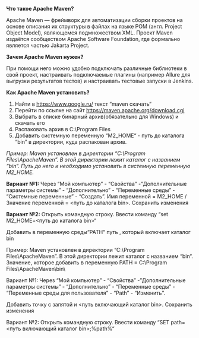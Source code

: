 **Что такое Apache Maven?**

Apache Maven — фреймворк для автоматизации сборки проектов на основе описания их структуры в файлах на языке POM (англ. Project Object Model), являющемся подмножеством XML. Проект Maven издаётся сообществом Apache Software Foundation, где формально является частью Jakarta Project.

**Зачем Apache Maven нужен?**

При помощи него можно удобно подключать различные библиотеки в свой проект, настраивать подключаемые плагины (например Allure для выгрузки результатов тестов) и настраивать тестовые запуски в Jenkins.

**Как Apache Maven установить?**
1) Найти в https://www.google.ru/ текст “maven скачать“
2) Перейти по ссылке на сайт https://maven.apache.org/download.cgi
3) Выбрать в списке бинарный архив(обязательно для Windows) и скачать его
4) Распаковать архив в C:\Program Files
4) Добавить системную переменную “M2_HOME“ - путь до каталога “bin” в директории, куда распакован архив.

_Пример: Maven установлен в директории “C:\Program Files\ApacheMaven”. В этой директории лежит каталог с названием “bin“. Путь до него и необходимо установить в системную переменную M2_HOME._

**Вариант №1:** 
Через “Мой компьютер” - “Свойства” -”Дополнительные параметры системы” - “Дополнительно” - “Переменные среды” - “Системные переменные” - “Создать”.
Имя переменной = M2_HOME / Значение переменной = <путь до каталога bin>. Сохранить изменения



**Вариант №2:** 
Открыть командную строку. Ввести команду “set M2_HOME=<путь до каталога bin>“

 

Добавить в переменную среды“PATH“ путь , который включает каталог bin

Пример: Maven установлен в директории “C:\Program Files\ApacheMaven”. В этой директории лежит каталог с названием “bin“. Значение, которое добавить в переменную PATH = C:\Program Files\ApacheMaven\bin\

Вариант №1: Через “Мой компьютер” - “Свойства” -”Дополнительные параметры системы” - “Дополнительно” - “Переменные среды” - “Переменные среды для пользователя” - “Path” - “Изменить”.

Добавить точку с запятой и <путь включающий каталог bin>. Сохранить изменения

Вариант №2: Открыть командную строку. Ввести команду “SET path=<путь включающий каталог bin>;%path%“

 

